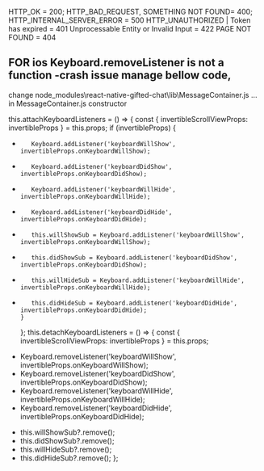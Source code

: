 HTTP_OK = 200;
HTTP_BAD_REQUEST, SOMETHING NOT FOUND= 400;
HTTP_INTERNAL_SERVER_ERROR = 500
HTTP_UNAUTHORIZED | Token has expired = 401
Unprocessable Entity or Invalid Input = 422
PAGE NOT FOUND = 404

FOR ios
Keyboard.removeListener is not a function -crash issue manage bellow code,
-
change node_modules\react-native-gifted-chat\lib\MessageContainer.js …
in MessageContainer.js constructor

this.attachKeyboardListeners = () => {
const { invertibleScrollViewProps: invertibleProps } = this.props;
if (invertibleProps) {

-        Keyboard.addListener('keyboardWillShow', invertibleProps.onKeyboardWillShow);
-        Keyboard.addListener('keyboardDidShow', invertibleProps.onKeyboardDidShow);
-        Keyboard.addListener('keyboardWillHide', invertibleProps.onKeyboardWillHide);
-        Keyboard.addListener('keyboardDidHide', invertibleProps.onKeyboardDidHide);

*        this.willShowSub = Keyboard.addListener('keyboardWillShow', invertibleProps.onKeyboardWillShow);
*        this.didShowSub = Keyboard.addListener('keyboardDidShow', invertibleProps.onKeyboardDidShow);
*        this.willHideSub = Keyboard.addListener('keyboardWillHide', invertibleProps.onKeyboardWillHide);
*        this.didHideSub = Keyboard.addListener('keyboardDidHide', invertibleProps.onKeyboardDidHide);
      }
  };
  this.detachKeyboardListeners = () => {
  const { invertibleScrollViewProps: invertibleProps } = this.props;

- Keyboard.removeListener('keyboardWillShow', invertibleProps.onKeyboardWillShow);
- Keyboard.removeListener('keyboardDidShow', invertibleProps.onKeyboardDidShow);
- Keyboard.removeListener('keyboardWillHide', invertibleProps.onKeyboardWillHide);
- Keyboard.removeListener('keyboardDidHide', invertibleProps.onKeyboardDidHide);

* this.willShowSub?.remove();
* this.didShowSub?.remove();
* this.willHideSub?.remove();
* this.didHideSub?.remove();
  };
